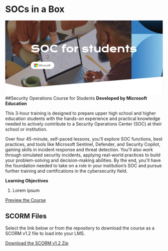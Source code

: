 # SOCs in a Box
![Alt text](/i/hero-2.jpg?raw=true "Hero Image")
##Security Operations Course for Students
**Developed by Microsoft Education**

This 3-hour training is designed to prepare upper high school and higher education students with the hands-on experience and practical knowledge needed to actively contribute to a Security Operations Center (SOC) at their school or institution.

Over four 45-minute, self-paced lessons, you'll explore SOC functions, best practices, and tools like Microsoft Sentinel, Defender, and Security Copilot, gaining skills in incident response and threat detection. You'll also work through simulated security incidents, applying real-world practices to build your problem-solving and decision-making abilities. By the end, you'll have the foundation needed to take on a role in your institution’s SOC and pursue further training and certifications in the cybersecurity field.

**Learning Objectives**
1. Lorem ipsum

[Preview the Course](https://sburt1.github.io/socsinabox/content/#/)

## SCORM Files
Select the link below or from the repository to download the course as a SCORM v1.2 file to load into your LMS.

[Download the SCORM v1.2 Zip](https://github.com/sburt1/socsinabox/raw/refs/heads/main/SOCs-in-a-Box-SCORM.zip)
